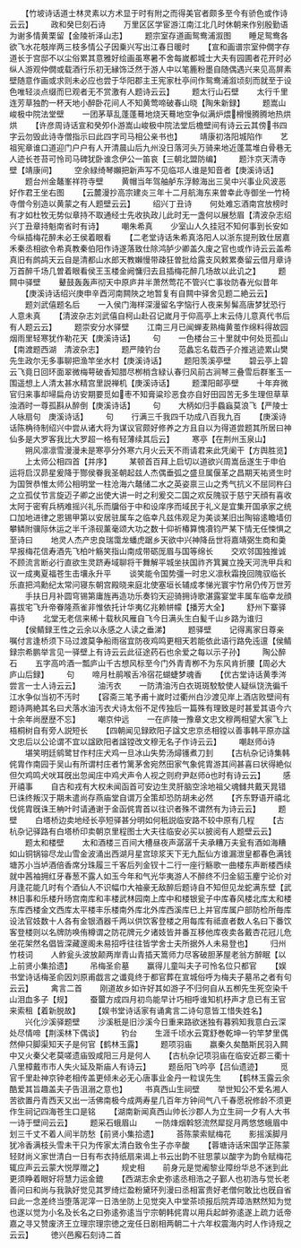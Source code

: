 <!-- { "loadSidebar": true } -->
　　【竹坡诗话道士林灵素以方术显于时有附之而得美官者颇多至今有骄色或作诗云云】
　　政和癸巳刻石诗
　　万里区区学宦游江南江北几时休朝来作别殷勤语为谢多情黄栗留【金陵祈泽山志】
　　题宗室存道画鸳鸯浦溆图
　　睡足鸳鸯各欲飞水花攲岸两三枝多情公子因乗兴写出江春日暖时
　　【宣和画谱宗室仲僩字存道长于宫邸不以尘俗累其意雅好绘画虽寒暑不舍每嵗都城士大夫有园圃者花开时必纵人游观仲僩或载酒行乐初无縁饰泛然于游人中以笔簏粉墨自随偶遇兴来见高屏素壁随意作画或求则未必应也尝于华阳郡主王宪家杜亭间作鸳鸯浦溆顷刻而就至于设色唯轻淡点缀而巳观者无不赏激有人题诗云云】
　　题太行山石壁
　　太行千里连芳草独酌一杯天地小醉卧花间人不知黄莺啼破春山晓【陶朱新録】
　　题嵩山峻极中院法堂壁
　　一团茅草乱蓬蓬蓦地烧天蓦地空争似满炉煨榾慢腾腾地热烘烘
　　【许彦周诗话宣和癸夘仆游嵩山峻极中院法堂后檐壁间有诗云云其傍书四字云勿毁此诗寺僧指示曰此四字司马相公亲书也】
　　靖康初洛阳城陷作
　　艺祖宪章谁口道迎门户户有人开清晨山后九州没日落河头万骑来地近蓬蒿堆白骨巷无人迹长苍苔可怜司马碑犹卧谁念伊公一笛哀【三朝北盟防编】
　　题汴京天清寺壁【靖康间】
　　空余緑绮琴嬾把新声写不见临邛人谁是知音者【庚溪诗话】
　　题台州金鼇峯祥符寺壁
　　黄帽当年驾舳舻东浮鲸海出三吴中兴事业风波恶好作君王坐右图
　　【云麓漫抄高宗建炎三年十二月航海东来曽幸此寺御坐一竹椅寺僧今别造以黄蒙之有人题壁云云】
　　绍兴丁丑诗
　　何处难忘酒南宫放榜时有才如杜牧无势似章持不取通经士先收执政儿此时无一盏何以展愁眉【清波杂志绍兴丁丑章持魁南省时有诗】
　　嘲朱希真
　　少室山人久挂冠不知何事到长安如今纵插梅花醉未必王侯着眼看
　　【二老堂诗话朱希真洛阳人以浙东提刑致仕居嘉禾秦丞相欲令希真教秦伯阳作诗遂落致仕除鸿胪少卿盖久废之官也或作诗云云盖希真旧有鹧鸪天云自是清都山水郎天教嬾慢带疎狂曽批给露支风敕累奏留云借月章诗万首醉千场几曽着眼看侯王玉楼金阙慵归去且插梅花醉几场故以此讥之】
　　题闗中驿壁
　　鼙鼓轰轰声彻天中原庐井半萧然莺花不管兴亡事妆防春光似昔年
　　【庚溪诗话绍兴庚申辛酉河南闗陜之地暂复有自闗中驿舍见题二絶云云】
　　题刘武僖题名后
　　一入侯门海样深漫留名字恼行人夜来髣髴高唐梦犹恐行人意未真
　　【清波杂志刘武僖自柯山赴召记嵗月于仰高亭上末云侍儿意真代书后有人题云云】
　　题崇安分水驿壁
　　江南三月已闻蝉麦熟梅黄茧作绵料得故园烟雨里轻寒犹作勒花天【庚溪诗话】
　　句
　　一色楼台三十里就中何处觅孤山【南渡题西湖　清波杂志】
　　题严陵钓台
　　范蠡忘名载西子介推逃迹累山樊先生政尔无多事聊把渔竿坐水村【庚溪诗话】
　　题阳羡溪亭壁
　　碧云亭上碧云飞竟日回环面翠微梅萼破香知腊尽栁梢含緑认春归风前古涧琴三叠雪后群峯玉一围遥想上人清太甚水精宫里説禅机【庚溪诗话】
　　题溧阳邮亭壁
　　十年弃微官归来事却埽扁舟访安期要觅如枣不知膏粱珍恶食亦自好田园苦无多生理但草草浊酒时一尊孤斟从醉倒【庚溪诗话】
　　句
　　大柄如归手蟁蝱莫浪飞【严陵士人咏扇句　庚溪诗话】
　　句
　　行满三千我四千功成八百我九百
　　【庚溪诗话陈桷待制绍兴中尝从诸大将为谋议官颇好修养之方且自以为得道尝题其所居曰神仙多是大罗客我比大罗超一格有轻薄续其后云】
　　寒亭【在荆州玉泉山】
　　朔风凛凛雪漫漫未是寒亭分外寒六月火云天不雨请君来此凭阑干【方舆胜览】
　　上太师公相四首【并序】
　　某顿首百拜上启切以道欲兴周嵩岳遂生于申伯运将启汉昴星爰降于酂侯眷我圣朝起兹人杰偶垂弧之盛旦属偃革之昌期天祐贤生时为国贺恭惟太师公相明堂一柱沧海六鼇储二水之英姿禀三山之秀气抗义不屈同杵臼之立孤仗节言旋迈子卿之出使大讲一时之利爰交二国之欢反隗驭于慈宁天顔有喜收太阿于密宥兵柄难摇兴礼乐而牖俗于中和设庠序而域民于礼义是宜集开国承家之统口加地进律之恩锡甲第以安居驻属车之临幸凡兹伟观足为美谈某旧出陶镕逺瞻墙仞攀鳞附骥际休运之半千涤砚薰毫颂大功之数十仰祈椿算愧凟钧严某下情无任悚惧之至诗曰
　　地灵人杰产忠良瑞霭龙蟠虎踞乡天欲中兴神降岳世将嘉靖弼生商和羮早报梅花信寿酒先飞柏叶觞笑指山南成带砺厐眉与国等绵长
　　交欢邻国独推诚不顾流言断必行直欲生灵跻寿域聊将干舞解平城坐扶国祚齐箕翼立挽天河洗甲兵和议一成夷夏福苍生击壤永升平
　　谈笑能令国势彊一时忠义凛秋霜挽回隗驭临长乐直把鸿勳纪太常问寝东朝宫殿晓来庭北使塞垣长辅成孝悌光寰宇竹帛仍传万世芳
　　手扶日月补圆穹锡第庸旌再造功乐奏钧天迎骑拥诗歌湛露宴堂丰属车临幸龙顔喜拔宅飞升帝眷隆燕雀非惟依托计华夷亿兆赖帡幪【播芳大全】
　　舒州下寨驿中诗
　　北堂无老信来稀十载秋风雁自飞今日满头生白髪千山乡路为谁归
　　【侯鲭録王性之云余以永感之人读之垂涕】
　　题驿壁
　　记得离家日尊亲嘱付言逢桥须下马过渡莫争船雨宿宜防夜鸡鸣更相天若能依此语行路免迍邅【侯鲭録宗希鹏举言见一驿壁上有诗云云此征途药石也余爱之每以示子孙】
　　陶公醉石
　　五字高吟酒一瓢庐山千古想风标至今门外青青栁不为东风肯折腰【周必大庐山后録】
　　句
　　啼月杜鹃喉舌冷宿花蝴蜨梦魂香
　　【优古堂诗话黄季涔尝言一士人诗云云】
　　油汚衣
　　一防清油汚白衣斑斑駮駮使人疑纵饶洗徧千江水争似当初不汚时
　　【容斋三笔予甫十嵗时过衢州白沙渡见岸上酒店败壁间有题诗两絶其名曰犬落水油汚衣犬诗太俗不足传独后一篇殊有理致是时甚爱其语今六十余年尚歴歴不忘】
　　嘲京仲远
　　一在庐陵一豫章文忠文穆两相望大家飞上梧桐树自有旁人説短长
　　【四朝闻见録欧阳子諡文忠京丞相镗以善事韩平原亦諡文忠后以公论谓不宜以諡欧阳者諡镗改文穆无名子作诗云云】
　　嘲赵师诗
　　堪笑明廷鹓鹭甘作村庄犬鸡一旦冰山失势汤燖镬煮刀刲
　　【古杭杂记诗集韩侂胄作南园于吴山有所谓村庄者竹篱茅舍宛然田家气象侂胄游其间甚喜曰状得絶似但欠鸡鸣犬吠耳旣出忽闻庄中鸡犬声令人视之则府尹赵师也时有诗云云】
　　感开禧事
　　自古和戎有大权未闻函首可安边生灵肝脑空涂地祖父魂雠共戴天晁错巳诛终叛汉于期未遣尚存燕庙堂自谓万全策却恐防胡未必然
　　【齐东野语开禧北伐侂胄旣诛王柟叶时请通谢于金函侂胄首以往识者殊不谓然有为诗云云】
　　题壁
　　白塔桥边卖地经长亭短驿甚分明如何秖説临安路不较中原有几程
　　【古杭杂记驿路有白塔桥印卖朝京里程图士大夫往临安必买以披阅有人题壁云云】
　　题太和楼壁
　　太和酒楼三百间大槽昼夜声潺潺千夫承糟万夫瓮有酒如海糟如山铜锅镕尽龙山雪金波涌出西湖月星宫琼浆天下无九酝仙方谁漏泄皇都春色满钱塘苏小当垆酒倍香席分珠履三千客后列金钗十二行一座行觞歌一曲楼东声断楼西续就中茜袖拥红牙春葱不露人如玉今年和气光华夷游人不醉终不归金貂玉麈宁论价对月逢花能几时有个酒仙人不识幅巾大袖豪无敌醉后题诗自不知但见龙蛇满东壁【武林旧事和乐楼升旸宫南库和丰楼武林园南上库中和楼银瓮子中库春风楼北库太和楼东库西楼金文西库太平楼丰乐楼南外库北外库西溪库巳上并官库属户部防检所毎库设法官妓数十人各有金银酒器千两以供饮客登楼之用每库有祗直者数人名曰下番饮客登楼则以名牌防唤侑樽谓之防花牌元夕诸妓皆并番互移他库夜卖各戴杏花冠儿危坐花架然名倡皆深藏邃阁未易招呼往往皆学舍士夫所据外人未易登也】
　　归州竹枝词
　　人鲊瓮头波放颠两岸青山青插天篙师力尽客破胆茅屋老翁方醉眠【以上前贤小集拾遗】
　　吊梅圣俞墓
　　赢得儿童叫夫子可怜名位只都官
　　【娱书堂诗话梅圣俞因刘原甫戯言之谶竟终于都官葬在宣城俗呼为梅夫子墓吊之者有句云云】
　　禽言二首
　　刚道故乡如许好其如游子不归何自从五栁先生死空染千山泪血多子【规】
　　蚕蠒方成四月初鸟能早计巧相呼谁知机杼声才息已有王官来索租【着新脱故】
　　【娱书堂诗话家有诵禽言二诗句意皆工惜失姓名】
　　兴化沙溪驿题壁
　　沙溪秖是旧沙溪今日重来路欲迷独有暮鸦知我意白云深处尽情啼【荆溪林下偶谈】
　　钓台
　　生涯千顷水云寛舒巻乾坤一钓竿梦里偶然伸只脚渠知天子是何官【鹤林玉露】
　　题项羽庙
　　嬴秦久矣酷斯民羽入闗中又火秦父老莫嗟遗庙毁咸阳三月是何人
　　【古杭杂记项羽庙在临安近郡三衢十八里樟戴市市人失火延及斯庙人有诗云】
　　题岳阳飞吟亭【吕仙遗迹】
　　觅官千里赴神京钟老相传盖更倾未必无心唐事业金丹一粒误先生
　　【鹤林玉露云余酷爱其旨趣盖夫子告沮溺之意也】
　　书真西山生祠壁
　　举世知公不爱名湘人苦欲置丹青西天又出一活佛南极今成两寿星几百年方钟间气八千春愿祝修龄不须更作生祠记四海苍生口是铭
　　【湖南新闻真西山帅长沙郡人为立生祠一夕有人大书一诗于壁间云云】
　　题采石蛾眉山
　　一防烽烟斡怒流然犀捉月两悠悠蛾眉中划三千丈不着人间半防愁【前贤小集拾遗】
　　荅陈蒙索赋梅花
　　影摇溪脚月犹冷香满枝头雪未干只为传家太清白致令生子亦辛酸
　　【蓉塘诗话宋国学正陈蒙轻财尚义家世清白一日有布衣持纸扇来谒上书云出韵不驻思蒙以酸字为韵令赋梅花辄应声云云蒙大悦厚赠之】
　　规史相
　　前身元是觉阇黎业障纷华总不迷到此更须睁着眼好将慧力运金鎞
　　【西湖志余史弥逺丞相浩之子鄞人也初浩与觉长老善问曰和尚与我孰好觉见其罗绮烂盈粉黛环列漫曰丞相富贵好老僧何敢比也旣自省曰此一念差终当堕落泥滓一日浩坐防上见觉突入中堂茶顷报后院弄璋浩黙然知为觉也遂以觉为小名及长名之曰弥逺弥逺当宁宗朝韩侂胄以用兵起衅弥逺遂上疏力诋帝嘉之寻又赞废济王立理宗理宗徳之宠任日剧相两朝二十六年权震海内时人作诗规之云云】
　　徳兴邑廨石刻诗二首
